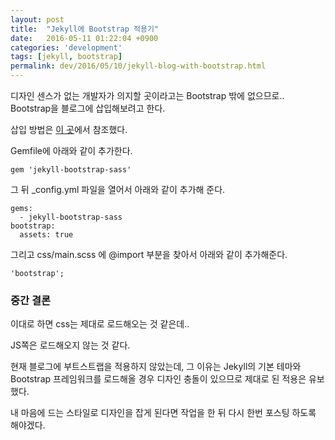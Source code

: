 ```yaml
---
layout: post
title:  "Jekyll에 Bootstrap 적용기"
date:   2016-05-11 01:22:04 +0900
categories: 'development'
tags: [jekyll, bootstrap]
permalink: dev/2016/05/10/jekyll-blog-with-bootstrap.html
---
```


디자인 센스가 없는 개발자가 의지할 곳이라고는 Bootstrap 밖에 없으므로..
Bootstrap을 블로그에 삽입해보려고 한다.

삽입 방법은 [이 곳](https://github.com/benbalter/jekyll-bootstrap-sass)에서 참조했다.

Gemfile에 아래와 같이 추가한다.

`gem 'jekyll-bootstrap-sass'`

그 뒤 \_config.yml 파일을 열어서 아래와 같이 추가해 준다.

```
gems:
  - jekyll-bootstrap-sass
bootstrap:
  assets: true
```

그리고 css/main.scss 에 @import 부분을 찾아서 아래와 같이 추가해준다.

`'bootstrap';`


### 중간 결론
이대로 하면 css는 제대로 로드해오는 것 같은데..

JS쪽은 로드해오지 않는 것 같다.

현재 블로그에 부트스트랩을 적용하지 않았는데, 그 이유는 Jekyll의 기본 테마와 Bootstrap 프레임워크를 로드해올 경우 디자인 충돌이 있으므로 제대로 된 적용은 유보했다.

내 마음에 드는 스타일로 디자인을 잡게 된다면 작업을 한 뒤 다시 한번 포스팅 하도록 해야겠다.

